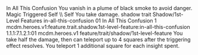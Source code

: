 <ability>
  <name>In All This Confusion</name>
  <flavor>You vanish in a plume of black smoke to avoid danger.</flavor>
  <keywords>
    <keyword>Magic</keyword>
  </keywords>
  <type>Triggered</type>
  <distance>Self</distance>
  <target>\\ Self</target>
  <trigger>You take damage.</trigger>
  <metadata>
    <class>shadow</class>
    <feature_type>trait</feature_type>
    <file_dpath>Shadow/1st-Level Features</file_dpath>
    <item_id>in-all-this-confusion</item_id>
    <item_index>01</item_index>
    <item_name>In All This Confusion</item_name>
    <level>1</level>
    <scc>mcdm.heroes.v1:feature.trait.shadow.1st-level-feature:in-all-this-confusion</scc>
    <scdc>1.1.1:7.1.2.1:01</scdc>
    <source>mcdm.heroes.v1</source>
    <type>feature/trait/shadow/1st-level-feature</type>
  </metadata>
  <effects>
    <effect type="mundane">You take half the damage, then can teleport up to 4 squares after the triggering effect resolves.</effect>
    <effect type="mundane" cost="Spend 1+ Insight">You teleport 1 additional square for each insight spent.</effect>
  </effects>
</ability>
